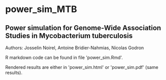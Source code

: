 # power_sim_MTB
## Power simulation for Genome-Wide Association Studies in Mycobacterium tuberculosis

Authors: Josselin Noirel, Antoine Bridier-Nahmias, Nicolas Godron

R markdown code can be found in file 'power_sim.Rmd'.

Rendered results are either in 'power_sim.html' or 'power_sim.pdf' (same results).
